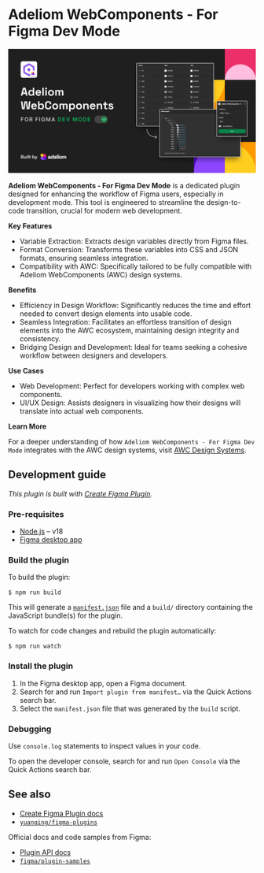 # Adeliom WebComponents - For Figma Dev Mode

![cover](.figma/cover_art.png)

**Adeliom WebComponents - For Figma Dev Mode** is a dedicated plugin designed for enhancing the workflow of Figma users, especially in development mode. This tool is engineered to streamline the design-to-code transition, crucial for modern web development.

**Key Features**

-   Variable Extraction: Extracts design variables directly from Figma files.
-   Format Conversion: Transforms these variables into CSS and JSON formats, ensuring seamless integration.
-   Compatibility with AWC: Specifically tailored to be fully compatible with Adeliom WebComponents (AWC) design systems.

**Benefits**

-   Efficiency in Design Workflow: Significantly reduces the time and effort needed to convert design elements into usable code.
-   Seamless Integration: Facilitates an effortless transition of design elements into the AWC ecosystem, maintaining design integrity and consistency.
-   Bridging Design and Development: Ideal for teams seeking a cohesive workflow between designers and developers.

**Use Cases**

-   Web Development: Perfect for developers working with complex web components.
-   UI/UX Design: Assists designers in visualizing how their designs will translate into actual web components.

**Learn More**

For a deeper understanding of how `Adeliom WebComponents - For Figma Dev Mode` integrates with the AWC design systems, visit [AWC Design Systems](https://webcomponents.adeliom.io/).

## Development guide

*This plugin is built with [Create Figma Plugin](https://yuanqing.github.io/create-figma-plugin/).*

### Pre-requisites

- [Node.js](https://nodejs.org) – v18
- [Figma desktop app](https://figma.com/downloads/)

### Build the plugin

To build the plugin:

```
$ npm run build
```

This will generate a [`manifest.json`](https://figma.com/plugin-docs/manifest/) file and a `build/` directory containing the JavaScript bundle(s) for the plugin.

To watch for code changes and rebuild the plugin automatically:

```
$ npm run watch
```

### Install the plugin

1. In the Figma desktop app, open a Figma document.
2. Search for and run `Import plugin from manifest…` via the Quick Actions search bar.
3. Select the `manifest.json` file that was generated by the `build` script.

### Debugging

Use `console.log` statements to inspect values in your code.

To open the developer console, search for and run `Open Console` via the Quick Actions search bar.

## See also

- [Create Figma Plugin docs](https://yuanqing.github.io/create-figma-plugin/)
- [`yuanqing/figma-plugins`](https://github.com/yuanqing/figma-plugins#readme)

Official docs and code samples from Figma:

- [Plugin API docs](https://figma.com/plugin-docs/)
- [`figma/plugin-samples`](https://github.com/figma/plugin-samples#readme)
